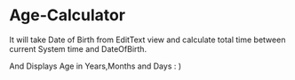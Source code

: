 # Age-Calculator

It will take Date of Birth from EditText view and calculate total time between current System time and DateOfBirth.

And Displays Age in Years,Months and Days : )
